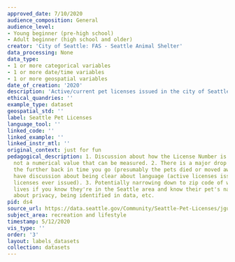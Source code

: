 ```yaml
---
approved_date: 7/10/2020
audience_composition: General
audience_level:
- Young beginner (pre-high school)
- Adult beginner (high school and older)
creator: 'City of Seattle: FAS - Seattle Animal Shelter'
data_processing: None
data_type:
- 1 or more categorical variables
- 1 or more date/time variables
- 1 or more geospatial variables
date_of_creation: '2020'
description: 'Active/current pet licenses issued in the city of Seattle, WA. '
ethical_quandries: ''
example_type: dataset
geospatial_std: ''
label: Seattle Pet Licenses
language_tool: ''
linked_code: ''
linked_example: ''
linked_instr_mtl: ''
original_context: just for fun
pedagogical_description: 1. Discussion about how the License Number is a unique identifier,
  not a numerical value that can be measured. 2. There is a major drop in active licenses
  the further back in time you go (presumably the pets died or moved away), so can
  have discussion about being clear about language (active licenses issued vs all
  licenses ever issued). 3. Potentially narrowing down to zip code of where someone
  lives if you know they're in the Seattle area and know their pet's name -- conversation
  about privacy, being identified in data, etc.
pid: ds4
source_url: https://data.seattle.gov/Community/Seattle-Pet-Licenses/jguv-t9rb/data
subject_area: recreation and lifestyle
timestamp: 5/12/2020
vis_type: ''
order: '3'
layout: labels_datasets
collection: datasets
---
```


